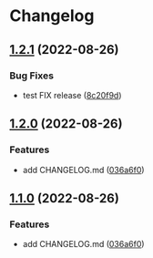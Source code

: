 # Changelog

## [1.2.1](https://github.com/marat-a-heads/test-action/compare/v1.2.0...v1.2.1) (2022-08-26)


### Bug Fixes

* test FIX release ([8c20f9d](https://github.com/marat-a-heads/test-action/commit/8c20f9da6e75fd207eeb4d893a00ca78f1b54d2a))

## [1.2.0](https://github.com/marat-a-heads/test-action/compare/v1.1.0...v1.2.0) (2022-08-26)


### Features

* add CHANGELOG.md ([036a6f0](https://github.com/marat-a-heads/test-action/commit/036a6f0d4dde3cd7a63645a5d6471b4d79d8c955))

## [1.1.0](https://github.com/marat-a-heads/test-action/compare/v1.0.2...v1.1.0) (2022-08-26)


### Features

* add CHANGELOG.md ([036a6f0](https://github.com/marat-a-heads/test-action/commit/036a6f0d4dde3cd7a63645a5d6471b4d79d8c955))
